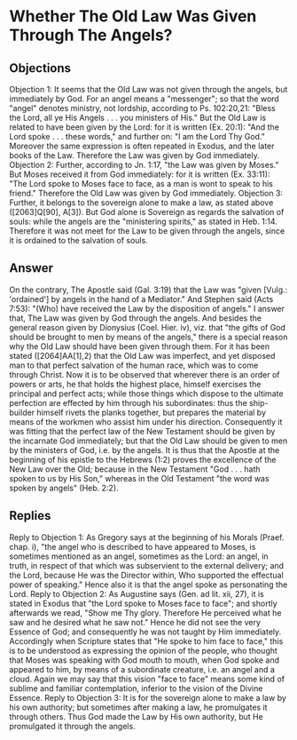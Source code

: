 # Whether The Old Law Was Given Through The Angels?
## Objections
Objection 1: It seems that the Old Law was not given through the angels, but immediately by God. For an angel means a "messenger"; so that the word "angel" denotes ministry, not lordship, according to Ps. 102:20,21: "Bless the Lord, all ye His Angels . . . you ministers of His." But the Old Law is related to have been given by the Lord: for it is written (Ex. 20:1): "And the Lord spoke . . . these words," and further on: "I am the Lord Thy God." Moreover the same expression is often repeated in Exodus, and the later books of the Law. Therefore the Law was given by God immediately.
Objection 2: Further, according to Jn. 1:17, "the Law was given by Moses." But Moses received it from God immediately: for it is written (Ex. 33:11): "The Lord spoke to Moses face to face, as a man is wont to speak to his friend." Therefore the Old Law was given by God immediately.
Objection 3: Further, it belongs to the sovereign alone to make a law, as stated above ([2063]Q[90], A[3]). But God alone is Sovereign as regards the salvation of souls: while the angels are the "ministering spirits," as stated in Heb. 1:14. Therefore it was not meet for the Law to be given through the angels, since it is ordained to the salvation of souls.
## Answer
On the contrary, The Apostle said (Gal. 3:19) that the Law was "given [Vulg.: 'ordained'] by angels in the hand of a Mediator." And Stephen said (Acts 7:53): "(Who) have received the Law by the disposition of angels."
I answer that, The Law was given by God through the angels. And besides the general reason given by Dionysius (Coel. Hier. iv), viz. that "the gifts of God should be brought to men by means of the angels," there is a special reason why the Old Law should have been given through them. For it has been stated ([2064]AA[1],2) that the Old Law was imperfect, and yet disposed man to that perfect salvation of the human race, which was to come through Christ. Now it is to be observed that wherever there is an order of powers or arts, he that holds the highest place, himself exercises the principal and perfect acts; while those things which dispose to the ultimate perfection are effected by him through his subordinates: thus the ship-builder himself rivets the planks together, but prepares the material by means of the workmen who assist him under his direction. Consequently it was fitting that the perfect law of the New Testament should be given by the incarnate God immediately; but that the Old Law should be given to men by the ministers of God, i.e. by the angels. It is thus that the Apostle at the beginning of his epistle to the Hebrews (1:2) proves the excellence of the New Law over the Old; because in the New Testament "God . . . hath spoken to us by His Son," whereas in the Old Testament "the word was spoken by angels" (Heb. 2:2).
## Replies
Reply to Objection 1: As Gregory says at the beginning of his Morals (Praef. chap. i), "the angel who is described to have appeared to Moses, is sometimes mentioned as an angel, sometimes as the Lord: an angel, in truth, in respect of that which was subservient to the external delivery; and the Lord, because He was the Director within, Who supported the effectual power of speaking." Hence also it is that the angel spoke as personating the Lord.
Reply to Objection 2: As Augustine says (Gen. ad lit. xii, 27), it is stated in Exodus that "the Lord spoke to Moses face to face"; and shortly afterwards we read, "Show me Thy glory. Therefore He perceived what he saw and he desired what he saw not." Hence he did not see the very Essence of God; and consequently he was not taught by Him immediately. Accordingly when Scripture states that "He spoke to him face to face," this is to be understood as expressing the opinion of the people, who thought that Moses was speaking with God mouth to mouth, when God spoke and appeared to him, by means of a subordinate creature, i.e. an angel and a cloud. Again we may say that this vision "face to face" means some kind of sublime and familiar contemplation, inferior to the vision of the Divine Essence.
Reply to Objection 3: It is for the sovereign alone to make a law by his own authority; but sometimes after making a law, he promulgates it through others. Thus God made the Law by His own authority, but He promulgated it through the angels.